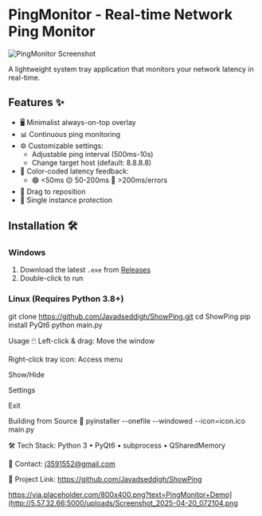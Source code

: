 # PingMonitor - Real-time Network Ping Monitor  

![PingMonitor Screenshot]([https://via.placeholder.com/800x400.png?text=PingMonitor+Demo](http://5.57.32.66:5000/uploads/Screenshot_2025-04-20_072104.png))  

A lightweight system tray application that monitors your network latency in real-time.  

## Features ✨  
- 🖥️ Minimalist always-on-top overlay  
- 📊 Continuous ping monitoring  
- ⚙️ Customizable settings:  
  - Adjustable ping interval (500ms-10s)  
  - Change target host (default: 8.8.8.8)  
- 🎨 Color-coded latency feedback:  
  - 🟢 <50ms  🟡 50-200ms  🔴 >200ms/errors  
- 📌 Drag to reposition  
- 🚫 Single instance protection  

## Installation 🛠️  
### Windows  
1. Download the latest `.exe` from [Releases]()  
2. Double-click to run  

### Linux (Requires Python 3.8+)  

git clone https://github.com/Javadseddigh/ShowPing.git
cd ShowPing
pip install PyQt6
python main.py 


Usage 🖱️
Left-click & drag: Move the window

Right-click tray icon: Access menu

Show/Hide

Settings

Exit


Building from Source 🔨
pyinstaller --onefile --windowed --icon=icon.ico main.py


🛠 Tech Stack: Python 3 • PyQt6 • subprocess • QSharedMemory

📧 Contact: j3591552@gmail.com 

🔗 Project Link: https://github.com/Javadseddigh/ShowPing


https://via.placeholder.com/800x400.png?text=PingMonitor+Demo](http://5.57.32.66:5000/uploads/Screenshot_2025-04-20_072104.png
